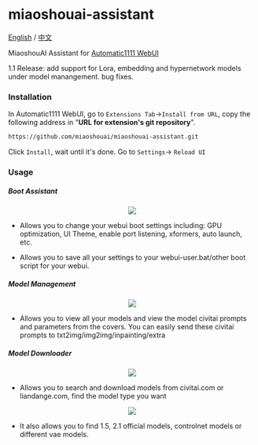 # miaoshouai-assistant

[English](README.md) / [中文](README_CN.md)

MiaoshouAI Assistant for [Automatic1111 WebUI](https://github.com/AUTOMATIC1111/stable-diffusion-webui)

1.1 Release: add support for Lora, embedding and hypernetwork models under model manangement. bug fixes.

### Installation
In Automatic1111 WebUI, go to `Extensions Tab`->`Install from URL`, copy the following address in "**URL for extension's git repository**".

```sh
https://github.com/miaoshouai/miaoshouai-assistant.git
```

Click `Install`, wait until it's done. Go to `Settings`-> `Reload UI`

### Usage

##### Boot Assistant

<p align="center">
   <img src="https://msdn.miaoshouai.com/msai/kt/ez/boot_assistant_en.png"/>
</p>

- Allows you to change your webui boot settings including:
GPU optimization, UI Theme, enable port listening, xformers, auto launch, etc.

- Allows you to save all your settings to your webui-user.bat/other boot script for your webui.

##### Model Management

<p align="center">
   <img src="https://msdn.miaoshouai.com/msai/kt/ez/model_manager_en.png"/>
</p>

- Allows you to view all your models and view the model civitai prompts and parameters from the covers.
You can easily send these civitai prompts to txt2img/img2img/inpainting/extra

##### Model Downloader

<p align="center">
   <img src="https://msdn.miaoshouai.com/msai/kt/ez/model_downloader.gif"/>
</p>

- Allows you to search and download models from civitai.com or liandange.com, find the model type you want

<p align="center">
   <img src="https://msdn.miaoshouai.com/msai/kt/ez/controlnet_download.gif"/>
</p>

- It also allows you to find 1.5, 2.1 official models, controlnet models or different vae models.


